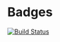 # Badges

[![Build Status](https://github.com/aviks/Badges.jl/workflows/CI/badge.svg)](https://github.com/aviks/Badges.jl/actions)
